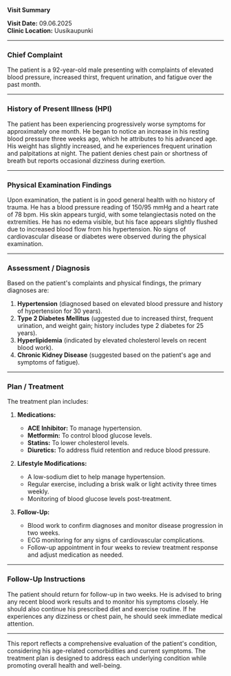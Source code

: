 

**Visit Summary**

**Visit Date:** 09.06.2025  
**Clinic Location:** Uusikaupunki  

---

### **Chief Complaint**
The patient is a 92-year-old male presenting with complaints of elevated blood pressure, increased thirst, frequent urination, and fatigue over the past month.

---

### **History of Present Illness (HPI)**
The patient has been experiencing progressively worse symptoms for approximately one month. He began to notice an increase in his resting blood pressure three weeks ago, which he attributes to his advanced age. His weight has slightly increased, and he experiences frequent urination and palpitations at night. The patient denies chest pain or shortness of breath but reports occasional dizziness during exertion.

---

### **Physical Examination Findings**
Upon examination, the patient is in good general health with no history of trauma. He has a blood pressure reading of 150/95 mmHg and a heart rate of 78 bpm. His skin appears turgid, with some telangiectasis noted on the extremities. He has no edema visible, but his face appears slightly flushed due to increased blood flow from his hypertension. No signs of cardiovascular disease or diabetes were observed during the physical examination.

---

### **Assessment / Diagnosis**
Based on the patient's complaints and physical findings, the primary diagnoses are:
1. **Hypertension** (diagnosed based on elevated blood pressure and history of hypertension for 30 years).
2. **Type 2 Diabetes Mellitus** (uggested due to increased thirst, frequent urination, and weight gain; history includes type 2 diabetes for 25 years).
3. **Hyperlipidemia** (indicated by elevated cholesterol levels on recent blood work).
4. **Chronic Kidney Disease** (suggested based on the patient's age and symptoms of fatigue).

---

### **Plan / Treatment**
The treatment plan includes:
1. **Medications:**
   - **ACE Inhibitor:** To manage hypertension.
   - **Metformin:** To control blood glucose levels.
   - **Statins:** To lower cholesterol levels.
   - **Diuretics:** To address fluid retention and reduce blood pressure.

2. **Lifestyle Modifications:**
   - A low-sodium diet to help manage hypertension.
   - Regular exercise, including a brisk walk or light activity three times weekly.
   - Monitoring of blood glucose levels post-treatment.

3. **Follow-Up:**
   - Blood work to confirm diagnoses and monitor disease progression in two weeks.
   - ECG monitoring for any signs of cardiovascular complications.
   - Follow-up appointment in four weeks to review treatment response and adjust medication as needed.

---

### **Follow-Up Instructions**
The patient should return for follow-up in two weeks. He is advised to bring any recent blood work results and to monitor his symptoms closely. He should also continue his prescribed diet and exercise routine. If he experiences any dizziness or chest pain, he should seek immediate medical attention.

--- 

This report reflects a comprehensive evaluation of the patient's condition, considering his age-related comorbidities and current symptoms. The treatment plan is designed to address each underlying condition while promoting overall health and well-being.
